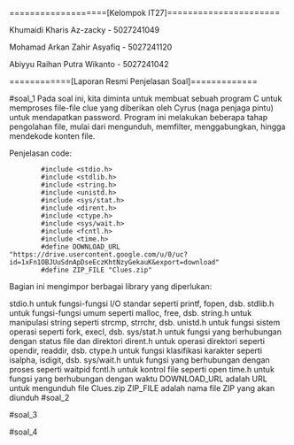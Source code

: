 ===================[Kelompok IT27]======================

Khumaidi Kharis Az-zacky - 5027241049

Mohamad Arkan Zahir Asyafiq - 5027241120

Abiyyu Raihan Putra Wikanto - 5027241042

============[Laporan Resmi Penjelasan Soal]=============

#soal_1
Pada soal ini, kita diminta untuk membuat sebuah program C untuk memproses file-file clue yang diberikan oleh Cyrus (naga penjaga pintu) untuk mendapatkan password. Program ini melakukan beberapa tahap pengolahan file, mulai dari mengunduh, memfilter, menggabungkan, hingga mendekode konten file.

Penjelasan code:
          
            #include <stdio.h>
            #include <stdlib.h>
            #include <string.h>
            #include <unistd.h>
            #include <sys/stat.h>
            #include <dirent.h>
            #include <ctype.h>
            #include <sys/wait.h>
            #include <fcntl.h>
            #include <time.h>
            #define DOWNLOAD_URL "https://drive.usercontent.google.com/u/0/uc?id=1xFn1OBJUuSdnApDseEczKhtNzyGekauK&export=download"
            #define ZIP_FILE "Clues.zip"

Bagian ini mengimpor berbagai library yang diperlukan:

stdio.h untuk fungsi-fungsi I/O standar seperti printf, fopen, dsb.
stdlib.h untuk fungsi-fungsi umum seperti malloc, free, dsb.
string.h untuk manipulasi string seperti strcmp, strrchr, dsb.
unistd.h untuk fungsi sistem operasi seperti fork, execl, dsb.
sys/stat.h untuk fungsi yang berhubungan dengan status file dan direktori
dirent.h untuk operasi direktori seperti opendir, readdir, dsb.
ctype.h untuk fungsi klasifikasi karakter seperti isalpha, isdigit, dsb.
sys/wait.h untuk fungsi yang berhubungan dengan proses seperti waitpid
fcntl.h untuk kontrol file seperti open
time.h untuk fungsi yang berhubungan dengan waktu
DOWNLOAD_URL adalah URL untuk mengunduh file Clues.zip
ZIP_FILE adalah nama file ZIP yang akan diunduh
#soal_2

#soal_3

#soal_4
